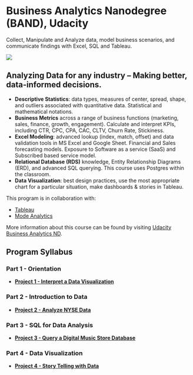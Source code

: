 # Business Analytics Nanodegree (BAND), Udacity
Collect, Manipulate and Analyze data, model business scenarios, and communicate findings with Excel, SQL and Tableau.

![](https://github.com/phphoebe/udacity-band-projects/blob/master/Graduaction%20Certificate.PNG)

## Analyzing Data for any industry – Making better, data-informed decisions.

* **Descriptive Statistics**: data types, measures of center, spread, shape, and outliers associated with quantitative data. Statistical and mathematical notations. 
* **Business Metrics** across a range of business functions (marketing, sales, finance, growth, engagement). Calculate and interpret KPIs, including CTR, CPC, CPA, CAC, CLTV, Churn Rate, Stickiness. 
* **Excel Modeling**: advanced lookup (index, match, offset) and data validation tools in MS Excel and Google Sheet. Financial and Sales forecasting models. Exposure to Software as a service (SaaS) and Subscribed based service model. 
* **Relational Database (RDS)** knowledge, Entity Relationship Diagrams (ERD), and advanced SQL querying. This course uses Postgres within the classroom. 
* **Data Visualization**: best design practices, use the most appropriate chart for a particular situation, make dashboards & stories in Tableau. 

This program is in collaboration with:
* [Tableau](https://www.tableau.com/)
* [Mode Analytics](https://mode.com/)

More information about this course can be found by visiting [Udacity Business Analytics ND](https://www.udacity.com/course/business-analytics-nanodegree--nd098). 

## Program Syllabus

### Part 1 - Orientation 
* **[Project 1 - Interpret a Data Visualization](https://github.com/phphoebe/udacity-band-projects/tree/master/Project%201-Interpret%20a%20Data%20Visualization)**


### Part 2 - Introduction to Data
* **[Project 2 - Analyze NYSE Data](https://github.com/phphoebe/udacity-band-projects/tree/master/Project%202-Analyze%20NYSE%20Data)**


### Part 3 - SQL for Data Analysis
* **[Project 3 - Query a Digital Music Store Database](https://github.com/phphoebe/udacity-band-projects/tree/master/Project%203-SQL-Query%20a%20Digital%20Music%20Store%20Database)**


### Part 4 - Data Visualization 
* **[Project 4 - Story Telling with Data](https://github.com/phphoebe/udacity-band-projects/tree/master/Project%204-Tableau-Data%20Visualization-Telling%20Stories%20with%20Data)**


